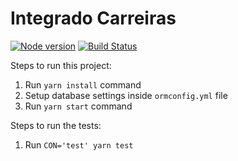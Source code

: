# Integrado Carreiras

[![Node version](https://badge.fury.io/js/node.svg)](http://nodejs.org/download/)
[![Build Status](https://travis-ci.org/{ORG-or-USERNAME}/{REPO-NAME}.png?branch=master)](https://travis-ci.org/{ORG-or-USERNAME}/{REPO-NAME})

Steps to run this project:

1. Run `yarn install` command
2. Setup database settings inside `ormconfig.yml` file
3. Run `yarn start` command

Steps to run the tests:

1. Run `CON='test' yarn test`